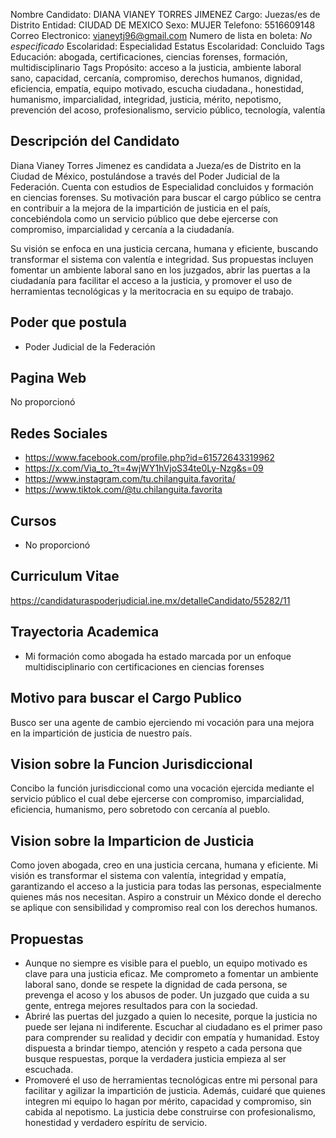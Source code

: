 Nombre Candidato: DIANA VIANEY TORRES JIMENEZ
Cargo: Juezas/es de Distrito
Entidad: CIUDAD DE MEXICO
Sexo: MUJER
Telefono: 5516609148
Correo Electronico: vianeytj96@gmail.com
Numero de lista en boleta: *No especificado*
Escolaridad: Especialidad
Estatus Escolaridad: Concluido
Tags Educación: abogada, certificaciones, ciencias forenses, formación, multidisciplinario
Tags Propósito: acceso a la justicia, ambiente laboral sano, capacidad, cercanía, compromiso, derechos humanos, dignidad, eficiencia, empatía, equipo motivado, escucha ciudadana., honestidad, humanismo, imparcialidad, integridad, justicia, mérito, nepotismo, prevención del acoso, profesionalismo, servicio público, tecnología, valentía


## Descripción del Candidato 

Diana Vianey Torres Jimenez es candidata a Jueza/es de Distrito en la Ciudad de México, postulándose a través del Poder Judicial de la Federación. Cuenta con estudios de Especialidad concluidos y formación en ciencias forenses. Su motivación para buscar el cargo público se centra en contribuir a la mejora de la impartición de justicia en el país, concebiéndola como un servicio público que debe ejercerse con compromiso, imparcialidad y cercanía a la ciudadanía.

Su visión se enfoca en una justicia cercana, humana y eficiente, buscando transformar el sistema con valentía e integridad. Sus propuestas incluyen fomentar un ambiente laboral sano en los juzgados, abrir las puertas a la ciudadanía para facilitar el acceso a la justicia, y promover el uso de herramientas tecnológicas y la meritocracia en su equipo de trabajo.


## Poder que postula

- Poder Judicial de la Federación


## Pagina Web

No proporcionó


## Redes Sociales

- https://www.facebook.com/profile.php?id=61572643319962
- https://x.com/Via_to_?t=4wjWY1hVjoS34te0Ly-Nzg&s=09
- https://www.instagram.com/tu.chilanguita.favorita/
- https://www.tiktok.com/@tu.chilanguita.favorita


## Cursos

- No proporcionó


## Curriculum Vitae

https://candidaturaspoderjudicial.ine.mx/detalleCandidato/55282/11


## Trayectoria Academica

- Mi formación como abogada ha estado marcada por un enfoque multidisciplinario con certificaciones en ciencias forenses


## Motivo para buscar el Cargo Publico

Busco ser una agente de cambio ejerciendo mi vocación para una mejora en la impartición de justicia de nuestro país.


## Vision sobre la Funcion Jurisdiccional

Concibo la función jurisdiccional como una vocación ejercida mediante el servicio público el cual debe ejercerse con compromiso, imparcialidad, eficiencia, humanismo, pero sobretodo con cercanía al pueblo.


## Vision sobre la Imparticion de Justicia

Como joven abogada, creo en una justicia cercana, humana y eficiente. Mi visión es transformar el sistema con valentía, integridad y empatía, garantizando el acceso a la justicia para todas las personas, especialmente quienes más nos necesitan. Aspiro a construir un México donde el derecho se aplique con sensibilidad y compromiso real con los derechos humanos.


## Propuestas

- Aunque no siempre es visible para el pueblo, un equipo motivado es clave para una justicia eficaz. Me comprometo a fomentar un ambiente laboral sano, donde se respete la dignidad de cada persona, se prevenga el acoso y los abusos de poder. Un juzgado que cuida a su gente, entrega mejores resultados para con la sociedad.
- Abriré las puertas del juzgado a quien lo necesite, porque la justicia no puede ser lejana ni indiferente. Escuchar al ciudadano es el primer paso para comprender su realidad y decidir con empatía y humanidad. Estoy dispuesta a brindar tiempo, atención y respeto a cada persona que busque respuestas, porque la verdadera justicia empieza al ser escuchada.
- Promoveré el uso de herramientas tecnológicas entre mi personal para facilitar y agilizar la impartición de justicia. Además, cuidaré que quienes integren mi equipo lo hagan por mérito, capacidad y compromiso, sin cabida al nepotismo. La justicia debe construirse con profesionalismo, honestidad y verdadero espíritu de servicio.

